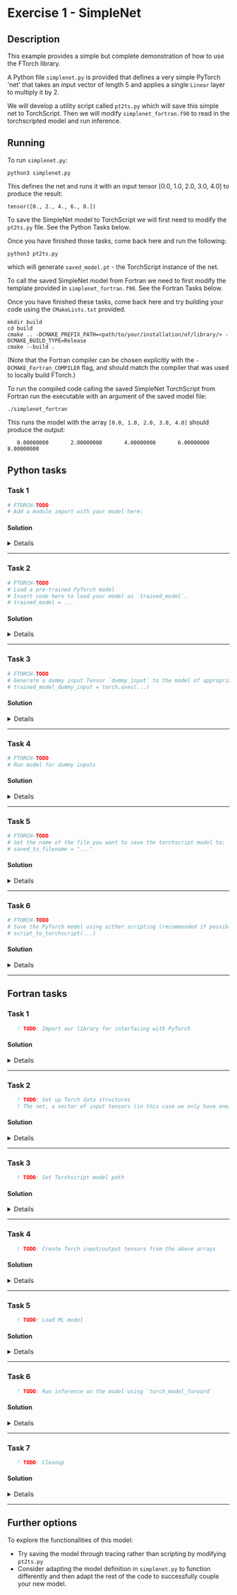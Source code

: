 # Exercise 1 - SimpleNet

## Description

This example provides a simple but complete demonstration of how to use the
FTorch library.

A Python file `simplenet.py` is provided that defines a very simple PyTorch
'net' that takes an input vector of length 5 and applies a single `Linear` layer
to multiply it by 2.

We will develop a utility script called `pt2ts.py` which will save this simple
net to TorchScript. Then we will modify `simplenet_fortran.f90` to read in the
torchscripted model and run inference.

## Running

To run `simplenet.py`:
```
python3 simplenet.py
```
This defines the net and runs it with an input tensor [0.0, 1.0, 2.0, 3.0, 4.0] to produce the result:
```
tensor([0., 2., 4., 6., 8.])
```

To save the SimpleNet model to TorchScript we will first need to modify the
`pt2ts.py` file. See the Python Tasks below.

Once you have finished those tasks, come back here and run the following:
```
python3 pt2ts.py
```
which will generate `saved_model.pt` - the TorchScript instance of the net.

To call the saved SimpleNet model from Fortran we need to first modify the
template provided in `simplenet_fortran.f90`. See the Fortran Tasks below.


Once you have finished these tasks, come back here and try building your code
using the `CMakeLists.txt` provided.
```
mkdir build
cd build
cmake .. -DCMAKE_PREFIX_PATH=<path/to/your/installation/of/library/> -DCMAKE_BUILD_TYPE=Release
cmake --build .
```

(Note that the Fortran compiler can be chosen explicitly with the `-DCMAKE_Fortran_COMPILER` flag,
and should match the compiler that was used to locally build FTorch.)

To run the compiled code calling the saved SimpleNet TorchScript from Fortran run the
executable with an argument of the saved model file:
```
./simplenet_fortran
```

This runs the model with the array `[0.0, 1.0, 2.0, 3.0, 4.0]` should produce the output:
```
   0.00000000       2.00000000       4.00000000       6.00000000       8.00000000
```

## Python tasks

### Task 1

```python
# FTORCH-TODO
# Add a module import with your model here:
```

#### Solution

<details>

```python
import simplenet
```

</details>

---

### Task 2

```python
# FTORCH-TODO
# Load a pre-trained PyTorch model
# Insert code here to load your model as `trained_model`.
# trained_model = ...
```

#### Solution

<details>

```python
trained_model = simplenet.SimpleNet()
```

</details>

---

### Task 3

```python
# FTORCH-TODO
# Generate a dummy input Tensor `dummy_input` to the model of appropriate size.
# trained_model_dummy_input = torch.ones(...)
```

#### Solution

<details>

```python
trained_model_dummy_input = torch.ones(5)
```

</details>

---

### Task 4

```python
# FTORCH-TODO
# Run model for dummy inputs
```

#### Solution

<details>

```python
trained_model_dummy_outputs = trained_model(
    trained_model_dummy_input,
)
```

</details>

---

### Task 5

```python
# FTORCH-TODO
# Set the name of the file you want to save the torchscript model to:
# saved_ts_filename = "..."
```

#### Solution

<details>

```python
saved_ts_filename = "saved_model.pt"
```

</details>

---

### Task 6

```python
# FTORCH-TODO
# Save the PyTorch model using either scripting (recommended if possible) or tracing
# script_to_torchscript(...)
```

#### Solution

<details>

```python
script_to_torchscript(trained_model, filename=saved_ts_filename)
```

</details>

---


## Fortran tasks

### Task 1

```fortran
   ! TODO: Import our library for interfacing with PyTorch
```

#### Solution

<details>

```fortran
   ! Import our library for interfacing with PyTorch
   use :: ftorch, only : &
        torch_kCPU, &
        torch_tensor_from_array, &
        torch_model_load, &
        torch_model_forward, &
        torch_delete, &
        torch_tensor, &
        torch_model
```

</details>

---

### Task 2

```fortran
   ! TODO: Set up Torch data structures
   ! The net, a vector of input tensors (in this case we only have one), and the output tensor
```

#### Solution

<details>

```fortran
   ! Set up Torch data structures
   ! The net, a vector of input tensors, and a vector of output tensors
   type(torch_tensor), dimension(1) :: input_tensors
   type(torch_tensor), dimension(1) :: output_tensors
   type(torch_model) :: torch_net
```

</details>

---

### Task 3

```fortran
   ! TODO: Set Torchscript model path
```

#### Solution

<details>

```fortran
   ! Set Torchscript model path (relative to the build directory)
   character(len=128) :: model_torchscript_file = '../saved_model.pt'
```

</details>

---

### Task 4

```fortran
   ! TODO: Create Torch input/output tensors from the above arrays
```

#### Solution

<details>

```fortran
   ! Create Torch input/output tensors from the above arrays
   call torch_tensor_from_array(input_tensors(1), in_data, torch_kCPU)
   call torch_tensor_from_array(output_tensors(1), out_data, torch_kCPU)
```

</details>

---

### Task 5

```fortran
   ! TODO: Load ML model
```

#### Solution

<details>

```fortran
   ! Load ML model
   call torch_model_load(torch_net, model_torchscript_file, torch_kCPU)
```

</details>

---

### Task 6

```fortran
   ! TODO: Run inference on the model using `torch_model_forward`
```

#### Solution

<details>

```fortran
   ! Run inference on the model using `torch_model_forward`
   call torch_model_forward(torch_net, input_tensors, output_tensors)
```

</details>

---

### Task 7

```fortran
   ! TODO: Cleanup
```

#### Solution

<details>

```fortran
   ! Cleanup
   call torch_delete(input_tensors)
   call torch_delete(output_tensors)
   call torch_delete(torch_net)
```

</details>

---

## Further options

To explore the functionalities of this model:

- Try saving the model through tracing rather than scripting by modifying `pt2ts.py`
- Consider adapting the model definition in `simplenet.py` to function differently and
  then adapt the rest of the code to successfully couple your new model.
